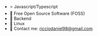 - ⭐️ Javascript/Typescript
- 👀 Free Open Source Software (FOSS)
- 💞️ Backend
- 🐧 Linux
- 📧 Contact me: ricciodaniel98@gmail.com

<!---
driccio98/driccio98 is a ✨ special ✨ repository because its `README.md` (this file) appears on your GitHub profile.
--->
